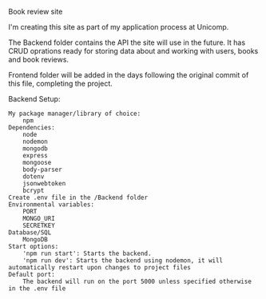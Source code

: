 Book review site

I'm creating this site as part of my application process at Unicomp.

The Backend folder contains the API the site will use in the future. It has CRUD oprations ready for storing data about and working with users, books and book reviews.

Frontend folder will be added in the days following the original commit of this file, completing the project.

Backend Setup:
    
    My package manager/library of choice:
        npm
    Dependencies:
        node
        nodemon
        mongodb
        express
        mongoose
        body-parser
        dotenv
        jsonwebtoken
        bcrypt
    Create .env file in the /Backend folder
    Environmental variables:
        PORT
        MONGO_URI
        SECRETKEY
    Database/SQL
        MongoDB
    Start options:
        'npm run start': Starts the backend.
        'npm run dev': Starts the backend using nodemon, it will automatically restart upon changes to project files
    Default port:
        The backend will run on the port 5000 unless specified otherwise in the .env file
    
    
